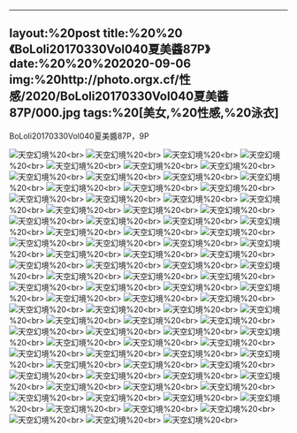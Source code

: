 ﻿---
layout:%20post
title:%20%20《BoLoli20170330Vol040夏美醬87P》
date:%20%20%202020-09-06
img:%20http://photo.orgx.cf/性感/2020/BoLoli20170330Vol040夏美醬87P/000.jpg
tags:%20[美女,%20性感,%20泳衣]
---

BoLoli20170330Vol040夏美醬87P，9P



![天空幻境](http://photo.orgx.cf/性感/2020/BoLoli20170330Vol040夏美醬87P/001.jpg%20''天空幻境'')%20<br>
![天空幻境](http://photo.orgx.cf/性感/2020/BoLoli20170330Vol040夏美醬87P/002.jpg%20''天空幻境'')%20<br>
![天空幻境](http://photo.orgx.cf/性感/2020/BoLoli20170330Vol040夏美醬87P/003.jpg%20''天空幻境'')%20<br>
![天空幻境](http://photo.orgx.cf/性感/2020/BoLoli20170330Vol040夏美醬87P/004.jpg%20''天空幻境'')%20<br>
![天空幻境](http://photo.orgx.cf/性感/2020/BoLoli20170330Vol040夏美醬87P/005.jpg%20''天空幻境'')%20<br>
![天空幻境](http://photo.orgx.cf/性感/2020/BoLoli20170330Vol040夏美醬87P/006.jpg%20''天空幻境'')%20<br>
![天空幻境](http://photo.orgx.cf/性感/2020/BoLoli20170330Vol040夏美醬87P/007.jpg%20''天空幻境'')%20<br>
![天空幻境](http://photo.orgx.cf/性感/2020/BoLoli20170330Vol040夏美醬87P/008.jpg%20''天空幻境'')%20<br>
![天空幻境](http://photo.orgx.cf/性感/2020/BoLoli20170330Vol040夏美醬87P/009.jpg%20''天空幻境'')%20<br>
![天空幻境](http://photo.orgx.cf/性感/2020/BoLoli20170330Vol040夏美醬87P/010.jpg%20''天空幻境'')%20<br>
![天空幻境](http://photo.orgx.cf/性感/2020/BoLoli20170330Vol040夏美醬87P/011.jpg%20''天空幻境'')%20<br>
![天空幻境](http://photo.orgx.cf/性感/2020/BoLoli20170330Vol040夏美醬87P/012.jpg%20''天空幻境'')%20<br>
![天空幻境](http://photo.orgx.cf/性感/2020/BoLoli20170330Vol040夏美醬87P/013.jpg%20''天空幻境'')%20<br>
![天空幻境](http://photo.orgx.cf/性感/2020/BoLoli20170330Vol040夏美醬87P/014.jpg%20''天空幻境'')%20<br>
![天空幻境](http://photo.orgx.cf/性感/2020/BoLoli20170330Vol040夏美醬87P/015.jpg%20''天空幻境'')%20<br>
![天空幻境](http://photo.orgx.cf/性感/2020/BoLoli20170330Vol040夏美醬87P/016.jpg%20''天空幻境'')%20<br>
![天空幻境](http://photo.orgx.cf/性感/2020/BoLoli20170330Vol040夏美醬87P/017.jpg%20''天空幻境'')%20<br>
![天空幻境](http://photo.orgx.cf/性感/2020/BoLoli20170330Vol040夏美醬87P/018.jpg%20''天空幻境'')%20<br>
![天空幻境](http://photo.orgx.cf/性感/2020/BoLoli20170330Vol040夏美醬87P/019.jpg%20''天空幻境'')%20<br>
![天空幻境](http://photo.orgx.cf/性感/2020/BoLoli20170330Vol040夏美醬87P/020.jpg%20''天空幻境'')%20<br>
![天空幻境](http://photo.orgx.cf/性感/2020/BoLoli20170330Vol040夏美醬87P/021.jpg%20''天空幻境'')%20<br>
![天空幻境](http://photo.orgx.cf/性感/2020/BoLoli20170330Vol040夏美醬87P/022.jpg%20''天空幻境'')%20<br>
![天空幻境](http://photo.orgx.cf/性感/2020/BoLoli20170330Vol040夏美醬87P/023.jpg%20''天空幻境'')%20<br>
![天空幻境](http://photo.orgx.cf/性感/2020/BoLoli20170330Vol040夏美醬87P/024.jpg%20''天空幻境'')%20<br>
![天空幻境](http://photo.orgx.cf/性感/2020/BoLoli20170330Vol040夏美醬87P/025.jpg%20''天空幻境'')%20<br>
![天空幻境](http://photo.orgx.cf/性感/2020/BoLoli20170330Vol040夏美醬87P/026.jpg%20''天空幻境'')%20<br>
![天空幻境](http://photo.orgx.cf/性感/2020/BoLoli20170330Vol040夏美醬87P/027.jpg%20''天空幻境'')%20<br>
![天空幻境](http://photo.orgx.cf/性感/2020/BoLoli20170330Vol040夏美醬87P/028.jpg%20''天空幻境'')%20<br>
![天空幻境](http://photo.orgx.cf/性感/2020/BoLoli20170330Vol040夏美醬87P/029.jpg%20''天空幻境'')%20<br>
![天空幻境](http://photo.orgx.cf/性感/2020/BoLoli20170330Vol040夏美醬87P/030.jpg%20''天空幻境'')%20<br>
![天空幻境](http://photo.orgx.cf/性感/2020/BoLoli20170330Vol040夏美醬87P/031.jpg%20''天空幻境'')%20<br>
![天空幻境](http://photo.orgx.cf/性感/2020/BoLoli20170330Vol040夏美醬87P/032.jpg%20''天空幻境'')%20<br>
![天空幻境](http://photo.orgx.cf/性感/2020/BoLoli20170330Vol040夏美醬87P/033.jpg%20''天空幻境'')%20<br>
![天空幻境](http://photo.orgx.cf/性感/2020/BoLoli20170330Vol040夏美醬87P/034.jpg%20''天空幻境'')%20<br>
![天空幻境](http://photo.orgx.cf/性感/2020/BoLoli20170330Vol040夏美醬87P/035.jpg%20''天空幻境'')%20<br>
![天空幻境](http://photo.orgx.cf/性感/2020/BoLoli20170330Vol040夏美醬87P/036.jpg%20''天空幻境'')%20<br>
![天空幻境](http://photo.orgx.cf/性感/2020/BoLoli20170330Vol040夏美醬87P/037.jpg%20''天空幻境'')%20<br>
![天空幻境](http://photo.orgx.cf/性感/2020/BoLoli20170330Vol040夏美醬87P/038.jpg%20''天空幻境'')%20<br>
![天空幻境](http://photo.orgx.cf/性感/2020/BoLoli20170330Vol040夏美醬87P/039.jpg%20''天空幻境'')%20<br>
![天空幻境](http://photo.orgx.cf/性感/2020/BoLoli20170330Vol040夏美醬87P/040.jpg%20''天空幻境'')%20<br>
![天空幻境](http://photo.orgx.cf/性感/2020/BoLoli20170330Vol040夏美醬87P/041.jpg%20''天空幻境'')%20<br>
![天空幻境](http://photo.orgx.cf/性感/2020/BoLoli20170330Vol040夏美醬87P/042.jpg%20''天空幻境'')%20<br>
![天空幻境](http://photo.orgx.cf/性感/2020/BoLoli20170330Vol040夏美醬87P/043.jpg%20''天空幻境'')%20<br>
![天空幻境](http://photo.orgx.cf/性感/2020/BoLoli20170330Vol040夏美醬87P/044.jpg%20''天空幻境'')%20<br>
![天空幻境](http://photo.orgx.cf/性感/2020/BoLoli20170330Vol040夏美醬87P/045.jpg%20''天空幻境'')%20<br>
![天空幻境](http://photo.orgx.cf/性感/2020/BoLoli20170330Vol040夏美醬87P/046.jpg%20''天空幻境'')%20<br>
![天空幻境](http://photo.orgx.cf/性感/2020/BoLoli20170330Vol040夏美醬87P/047.jpg%20''天空幻境'')%20<br>
![天空幻境](http://photo.orgx.cf/性感/2020/BoLoli20170330Vol040夏美醬87P/048.jpg%20''天空幻境'')%20<br>
![天空幻境](http://photo.orgx.cf/性感/2020/BoLoli20170330Vol040夏美醬87P/049.jpg%20''天空幻境'')%20<br>
![天空幻境](http://photo.orgx.cf/性感/2020/BoLoli20170330Vol040夏美醬87P/050.jpg%20''天空幻境'')%20<br>
![天空幻境](http://photo.orgx.cf/性感/2020/BoLoli20170330Vol040夏美醬87P/051.jpg%20''天空幻境'')%20<br>
![天空幻境](http://photo.orgx.cf/性感/2020/BoLoli20170330Vol040夏美醬87P/052.jpg%20''天空幻境'')%20<br>
![天空幻境](http://photo.orgx.cf/性感/2020/BoLoli20170330Vol040夏美醬87P/053.jpg%20''天空幻境'')%20<br>
![天空幻境](http://photo.orgx.cf/性感/2020/BoLoli20170330Vol040夏美醬87P/054.jpg%20''天空幻境'')%20<br>
![天空幻境](http://photo.orgx.cf/性感/2020/BoLoli20170330Vol040夏美醬87P/055.jpg%20''天空幻境'')%20<br>
![天空幻境](http://photo.orgx.cf/性感/2020/BoLoli20170330Vol040夏美醬87P/056.jpg%20''天空幻境'')%20<br>
![天空幻境](http://photo.orgx.cf/性感/2020/BoLoli20170330Vol040夏美醬87P/057.jpg%20''天空幻境'')%20<br>
![天空幻境](http://photo.orgx.cf/性感/2020/BoLoli20170330Vol040夏美醬87P/058.jpg%20''天空幻境'')%20<br>
![天空幻境](http://photo.orgx.cf/性感/2020/BoLoli20170330Vol040夏美醬87P/059.jpg%20''天空幻境'')%20<br>
![天空幻境](http://photo.orgx.cf/性感/2020/BoLoli20170330Vol040夏美醬87P/060.jpg%20''天空幻境'')%20<br>
![天空幻境](http://photo.orgx.cf/性感/2020/BoLoli20170330Vol040夏美醬87P/061.jpg%20''天空幻境'')%20<br>
![天空幻境](http://photo.orgx.cf/性感/2020/BoLoli20170330Vol040夏美醬87P/062.jpg%20''天空幻境'')%20<br>
![天空幻境](http://photo.orgx.cf/性感/2020/BoLoli20170330Vol040夏美醬87P/063.jpg%20''天空幻境'')%20<br>
![天空幻境](http://photo.orgx.cf/性感/2020/BoLoli20170330Vol040夏美醬87P/064.jpg%20''天空幻境'')%20<br>
![天空幻境](http://photo.orgx.cf/性感/2020/BoLoli20170330Vol040夏美醬87P/065.jpg%20''天空幻境'')%20<br>
![天空幻境](http://photo.orgx.cf/性感/2020/BoLoli20170330Vol040夏美醬87P/066.jpg%20''天空幻境'')%20<br>
![天空幻境](http://photo.orgx.cf/性感/2020/BoLoli20170330Vol040夏美醬87P/067.jpg%20''天空幻境'')%20<br>
![天空幻境](http://photo.orgx.cf/性感/2020/BoLoli20170330Vol040夏美醬87P/068.jpg%20''天空幻境'')%20<br>
![天空幻境](http://photo.orgx.cf/性感/2020/BoLoli20170330Vol040夏美醬87P/069.jpg%20''天空幻境'')%20<br>
![天空幻境](http://photo.orgx.cf/性感/2020/BoLoli20170330Vol040夏美醬87P/070.jpg%20''天空幻境'')%20<br>
![天空幻境](http://photo.orgx.cf/性感/2020/BoLoli20170330Vol040夏美醬87P/071.jpg%20''天空幻境'')%20<br>
![天空幻境](http://photo.orgx.cf/性感/2020/BoLoli20170330Vol040夏美醬87P/072.jpg%20''天空幻境'')%20<br>
![天空幻境](http://photo.orgx.cf/性感/2020/BoLoli20170330Vol040夏美醬87P/073.jpg%20''天空幻境'')%20<br>
![天空幻境](http://photo.orgx.cf/性感/2020/BoLoli20170330Vol040夏美醬87P/074.jpg%20''天空幻境'')%20<br>
![天空幻境](http://photo.orgx.cf/性感/2020/BoLoli20170330Vol040夏美醬87P/075.jpg%20''天空幻境'')%20<br>
![天空幻境](http://photo.orgx.cf/性感/2020/BoLoli20170330Vol040夏美醬87P/076.jpg%20''天空幻境'')%20<br>
![天空幻境](http://photo.orgx.cf/性感/2020/BoLoli20170330Vol040夏美醬87P/077.jpg%20''天空幻境'')%20<br>
![天空幻境](http://photo.orgx.cf/性感/2020/BoLoli20170330Vol040夏美醬87P/078.jpg%20''天空幻境'')%20<br>
![天空幻境](http://photo.orgx.cf/性感/2020/BoLoli20170330Vol040夏美醬87P/079.jpg%20''天空幻境'')%20<br>
![天空幻境](http://photo.orgx.cf/性感/2020/BoLoli20170330Vol040夏美醬87P/080.jpg%20''天空幻境'')%20<br>
![天空幻境](http://photo.orgx.cf/性感/2020/BoLoli20170330Vol040夏美醬87P/081.jpg%20''天空幻境'')%20<br>
![天空幻境](http://photo.orgx.cf/性感/2020/BoLoli20170330Vol040夏美醬87P/082.jpg%20''天空幻境'')%20<br>
![天空幻境](http://photo.orgx.cf/性感/2020/BoLoli20170330Vol040夏美醬87P/083.jpg%20''天空幻境'')%20<br>
![天空幻境](http://photo.orgx.cf/性感/2020/BoLoli20170330Vol040夏美醬87P/084.jpg%20''天空幻境'')%20<br>
![天空幻境](http://photo.orgx.cf/性感/2020/BoLoli20170330Vol040夏美醬87P/085.jpg%20''天空幻境'')%20<br>
![天空幻境](http://photo.orgx.cf/性感/2020/BoLoli20170330Vol040夏美醬87P/086.jpg%20''天空幻境'')%20<br>
![天空幻境](http://photo.orgx.cf/性感/2020/BoLoli20170330Vol040夏美醬87P/087.jpg%20''天空幻境'')%20<br>